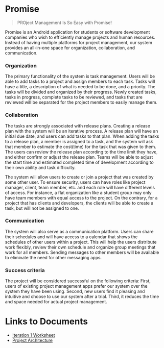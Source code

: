 # Promise
> PROject Management Is So Easy with Promise!

Promise is an Android application for students or software development companies who wish to efficiently manage projects and human resources. Instead of having multiple platforms for project management, our system provides an all-in-one space for organization, collaboration, and communication.

### Organization
The primary functionality of the system is task management. Users will be able to add tasks to a project and assign members to each task. Tasks will have a title, a description of what is needed to be done, and a priority. The tasks will be divided and organized by their progress. Newly created tasks, tasks in progress, complete tasks to be reviewed, and tasks that are reviewed will be separated for the project members to easily manage them.

### Collaboration
The tasks are strongly associated with release plans. Creating a release plan with the system will be an iterative process. A release plan will have an initial due date, and users can add tasks to that plan. When adding the tasks to a release plan, a member is assigned to a task, and the system will ask that member to estimate the cost(time) for the task that was given to them. The users can review the release plan according to the time limit they have, and either confirm or adjust the release plan. Teams will be able to adjust the start time and estimated completed time of development according to their own ability and task difficulty.

The system will allow users to create or join a project that was created by some other user. To ensure security, users can have roles like project manager, client, team member, etc. and each role will have different levels of access. For instance, a flat organization like a student group may only have team members with equal access to the project. On the contrary, for a project that has clients and developers, the clients will be able to create a task, but will not be assigned to one.

### Communication
The system will also serve as a communication platform. Users can share their schedules and will have access to a calendar that shows the schedules of other users within a project. This will help the users distribute work flexibly, review their own schedule and organize group meetings that work for all members. Sending messages to other members will be available to eliminate the need for other messaging apps.


### Success criteria
The project will be considered successful on the following criteria: First, users of existing project management apps prefer our system over the system they have been using. Second, new users find it pleasing and intuitive and choose to use our system after a trial. Third, it reduces the time and space needed for actual project management.

# Links to Documents
* [Iteration 1 Worksheet](./docs/i1_worksheet.md)
* [Project Architecture](./docs/ARCHITECTURE.md)
